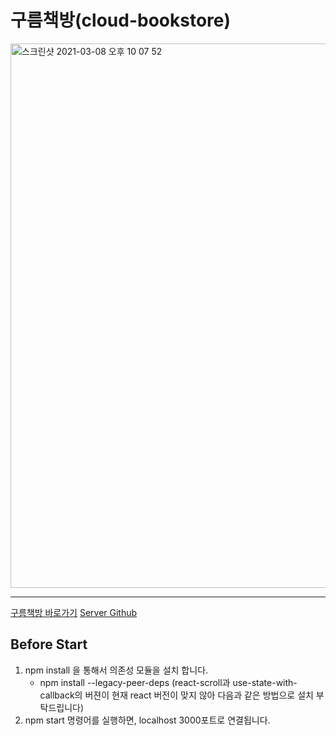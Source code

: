 # 구름책방(cloud-bookstore)

<a href="https://cloud-bookstore.com" target="_blank" title="구름책방 바로가기">
<img width="871" alt="스크린샷 2021-03-08 오후 10 07 52" src="https://user-images.githubusercontent.com/72306693/110326534-1dc92480-805c-11eb-8827-731547179e36.png">
</a>

<hr>

[구름책방 바로가기](https://cloud-bookstore.com)
[Server Github](https://github.com/codestates/cloud-bookstore-server)

## Before Start
1. npm install 을 통해서 의존성 모듈을 설치 합니다.
    * npm install --legacy-peer-deps (react-scroll과 use-state-with-callback의 버젼이 현재 react 버전이 맞지 않아 다음과 같은 방법으로 설치 부탁드립니다)
2. npm start 명령어를 실행하면, localhost 3000포트로 연결됩니다.
